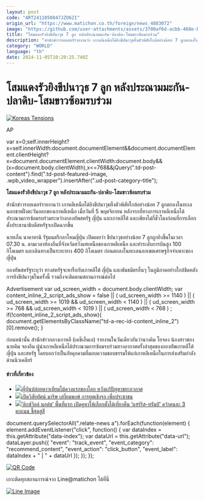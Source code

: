 ```yaml
---
layout: post
code: "ART2411050847JZO62I"
origin_url: "https://www.matichon.co.th/foreign/news_4883072"
image: "https://github.com/user-attachments/assets/3700af6d-acbb-460e-bcd6-8e277532f537"
title: "โสมแดงรัวยิงขีปนาวุธ 7 ลูก หลังประณามมะกัน-ปลาดิบ-โสมขาวซ้อมรบร่วม"
description: "สำนักข่าวรอยเตอร์รายงานว่า เกาหลีเหนือได้ยิงขีปนาวุธทิ้งตัวพิสัยใกล้อย่างน้อย 7 ลูกตกลงในทะเลนอกชายฝั่งตะวันออกของเกาหลีเหนือ เมื่อวันที่ 5 พฤศจิกายน หลังจากที่ทางการเกาหลีเหนือได้ประณามการซ้อมรบร่วมระหว่างกองทัพสหรัฐ ญี่ปุ่น และเกาหลีใต้ และเพียงไม่กี่ชั่วโมงก่อนที่การเลือกตั้งประธานาธิบดีสหรัฐจะเปิดฉากขึ้น"
category: "WORLD"
language: "th"
date: 2024-11-05T10:20:25.740Z
---
```


# โสมแดงรัวยิงขีปนาวุธ 7 ลูก หลังประณามมะกัน-ปลาดิบ-โสมขาวซ้อมรบร่วม

[![](https://www.matichon.co.th/wp-content/uploads/2024/11/AP24310065259369-728.jpg "Koreas Tensions")](https://www.matichon.co.th/wp-content/uploads/2024/11/AP24310065259369-728.jpg)

AP

var x=0;self.innerHeight?x=self.innerWidth:document.documentElement&&document.documentElement.clientHeight?x=document.documentElement.clientWidth:document.body&&(x=document.body.clientWidth),x<=768&&jQuery(".td-post-content").find(".td-post-featured-image, .wpb\_video\_wrapper").insertAfter(".ud-post-category-title");

**โสมแดงรัวยิงขีปนาวุธ 7 ลูก หลังประณามมะกัน-ปลาดิบ-โสมขาวซ้อมรบร่วม**  

สำนักข่าวรอยเตอร์รายงานว่า เกาหลีเหนือได้ยิงขีปนาวุธทิ้งตัวพิสัยใกล้อย่างน้อย 7 ลูกตกลงในทะเลนอกชายฝั่งตะวันออกของเกาหลีเหนือ เมื่อวันที่ 5 พฤศจิกายน หลังจากที่ทางการเกาหลีเหนือได้ประณามการซ้อมรบร่วมระหว่างกองทัพสหรัฐ ญี่ปุ่น และเกาหลีใต้ และเพียงไม่กี่ชั่วโมงก่อนที่การเลือกตั้งประธานาธิบดีสหรัฐจะเปิดฉากขึ้น

นายเก็น นาคาทานิ รัฐมนตรีกลาโหมญี่ปุ่น เปิดเผยว่า ขีปนาวุธอย่างน้อย 7 ลูกถูกยิงขึ้นในเวลา 07.30 น. ตามเวลาท้องถิ่นที่จังหวัดฮวังแฮเหนือของเกาหลีเหนือ และทำระดับการบินสูง 100 กิโลเมตร และเดินทางเป็นระยะทาง 400 กิโลเมตร ก่อนตกลงในทะเลนอกเขตเศรษฐกิจจำเพาะของญี่ปุ่น

กองทัพสหรัฐระบุว่า ทางสหรัฐจะหารือกับเกาหลีใต้ ญี่ปุ่น และพันธมิตรอื่นๆ ในภูมิภาคอย่างใกล้ชิดหลังการยิงขีปนาวุธในครั้งนี้ รวมถึงจะติดตามสถานการณ์ต่อไป

Advertisement var ud\_screen\_width = document.body.clientWidth; var content\_inline\_2\_script\_ads\_show = false || ( ud\_screen\_width >= 1140 ) || ( ud\_screen\_width >= 1019 && ud\_screen\_width < 1140 ) || ( ud\_screen\_width >= 768 && ud\_screen\_width < 1019 ) || ( ud\_screen\_width < 768 ) ; if(!content\_inline\_2\_script\_ads\_show){ document.getElementsByClassName("td-a-rec-id-content\_inline\_2")\[0\].remove(); }

ก่อนหน้านั้น สำนักข่าวกลางเกาหลี (เคซีเอ็นเอ) รายงานในวันเดียวกันว่านางคิม โยจอง น้องสาวของนายคิม จองอึน ผู้นำเกาหลีเหนือได้ประณามการซ้อมรบร่วมทางอากาศครั้งล่าสุดของกองทัพเกาหลีใต้ ญี่ปุ่น และสหรัฐ โดยบอกว่าเป็นภัยคุกคามที่มอบความชอบธรรมให้แก่เกาหลีเหนือในการส่งเสริมกำลังด้านนิวเคลียร์

#### ข่าวที่เกี่ยวข้อง

*   [![](https://www.matichon.co.th/wp-content/uploads/2024/11/2024-11-05T024138Z_90213071_RC2HRAAGXL7V_RTRMADP_3_JAPAN-SPACE-WOODEN-SATELLITE-728.jpg)ญี่ปุ่นปล่อยดาวเทียมไม้ดวงแรกของโลก หวังแก้ปัญหาขยะอวกาศ](https://www.matichon.co.th/foreign/news_4883504)
*   [![](https://www.matichon.co.th/wp-content/uploads/2024/11/maris1.jpg)เปิดวิสัยทัศน์ มาริษ เสงี่ยมพงษ์ การทูตเชิงรุก เพื่อประชาชน](https://www.matichon.co.th/foreign/news_4883455)
*   [![](https://www.matichon.co.th/wp-content/uploads/2024/11/AFP__20241105__36LL2HX__v1__HighRes__VotersInANewHampshireHamletCastTheFirstBallotsO.jpg)‘ดิกซ์วิลล์ นอต์ช’ พื้นที่แรก เปิดคูหาให้เลือกตั้งได้เที่ยงคืน ‘แฮร์ริส-ทรัมป์’ คว้าคนละ 3 คะแนน ชี้สุดสูสี](https://www.matichon.co.th/foreign/news_4883176)

document.querySelectorAll(".relate-news a").forEach(function(element) { element.addEventListener("click", function() { var dataIndex = this.getAttribute("data-index"); var dataUrl = this.getAttribute("data-url"); dataLayer.push({ "event": "track\_event", "event\_category": "recommend\_content", "event\_action": "click\_button", "event\_label": dataIndex + " | " + dataUrl }); }); });

[![QR Code](https://www.matichon.co.th/wp-content/uploads/2023/07/wob1371z.jpg)](https://lin.ee/ht0nDxX)

เกาะติดทุกสถานการณ์จาก Line@matichon ได้ที่นี่

[![Line Image](https://www.matichon.co.th/wp-content/uploads/2023/07/th.png)](https://lin.ee/ht0nDxX)